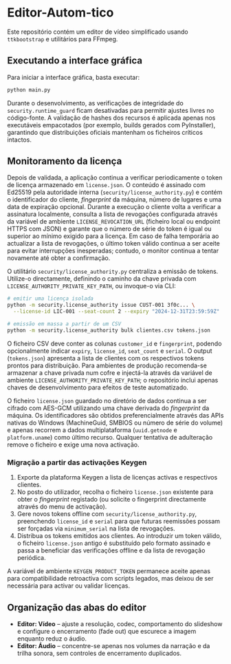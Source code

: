 # Editor-Autom-tico

Este repositório contém um editor de vídeo simplificado usando `ttkbootstrap` e utilitários para FFmpeg.

## Executando a interface gráfica

Para iniciar a interface gráfica, basta executar:

```bash
python main.py
```

Durante o desenvolvimento, as verificações de integridade do `security.runtime_guard`
ficam desativadas para permitir ajustes livres no código-fonte. A validação de hashes
dos recursos é aplicada apenas nos executáveis empacotados (por exemplo, builds
gerados com PyInstaller), garantindo que distribuições oficiais mantenham os ficheiros
críticos intactos.

## Monitoramento da licença

Depois de validada, a aplicação continua a verificar periodicamente o token de licença armazenado em `license.json`. O conteúdo é assinado com Ed25519 pela autoridade interna (`security/license_authority.py`) e contém o identificador do cliente, _fingerprint_ da máquina, número de lugares e uma data de expiração opcional. Durante a execução o cliente volta a verificar a assinatura localmente, consulta a lista de revogações configurada através da variável de ambiente `LICENSE_REVOCATION_URL` (ficheiro local ou endpoint HTTPS com JSON) e garante que o número de série do token é igual ou superior ao mínimo exigido para a licença. Em caso de falha temporária ao actualizar a lista de revogações, o último token válido continua a ser aceite para evitar interrupções inesperadas; contudo, o monitor continua a tentar novamente até obter a confirmação.

O utilitário `security/license_authority.py` centraliza a emissão de tokens. Utilize-o directamente, definindo o caminho da chave privada com `LICENSE_AUTHORITY_PRIVATE_KEY_PATH`, ou invoque-o via CLI:

```bash
# emitir uma licença isolada
python -m security.license_authority issue CUST-001 3f0c... \
  --license-id LIC-001 --seat-count 2 --expiry "2024-12-31T23:59:59Z"

# emissão em massa a partir de um CSV
python -m security.license_authority bulk clientes.csv tokens.json
```

O ficheiro CSV deve conter as colunas `customer_id` e `fingerprint`, podendo opcionalmente indicar `expiry`, `license_id`, `seat_count` e `serial`. O output (`tokens.json`) apresenta a lista de clientes com os respectivos tokens prontos para distribuição. Para ambientes de produção recomenda-se armazenar a chave privada num cofre e injectá-la através da variável de ambiente `LICENSE_AUTHORITY_PRIVATE_KEY_PATH`; o repositório inclui apenas chaves de desenvolvimento para efeitos de teste automatizado.

O ficheiro `license.json` guardado no diretório de dados continua a ser cifrado com AES-GCM utilizando uma chave derivada do _fingerprint_ da máquina. Os identificadores são obtidos preferencialmente através das APIs nativas do Windows (MachineGuid, SMBIOS ou número de série do volume) e apenas recorrem a dados multiplataforma (`uuid.getnode` e `platform.uname`) como último recurso. Qualquer tentativa de adulteração remove o ficheiro e exige uma nova activação.

### Migração a partir das activações Keygen

1. Exporte da plataforma Keygen a lista de licenças activas e respectivos clientes.
2. No posto do utilizador, recolha o ficheiro `license.json` existente para obter o _fingerprint_ registado (ou solicite o fingerprint directamente através do menu de activação).
3. Gere novos tokens offline com `security/license_authority.py`, preenchendo `license_id` e `serial` para que futuras reemissões possam ser forçadas via `minimum_serial` na lista de revogações.
4. Distribua os tokens emitidos aos clientes. Ao introduzir um token válido, o ficheiro `license.json` antigo é substituído pelo formato assinado e passa a beneficiar das verificações offline e da lista de revogação periódica.

A variável de ambiente `KEYGEN_PRODUCT_TOKEN` permanece aceite apenas para compatibilidade retroactiva com scripts legados, mas deixou de ser necessária para activar ou validar licenças.

## Organização das abas do editor

- **Editor: Vídeo** – ajuste a resolução, codec, comportamento do slideshow e configure o encerramento (fade out) que escurece a imagem enquanto reduz o áudio.
- **Editor: Áudio** – concentre-se apenas nos volumes da narração e da trilha sonora, sem controles de encerramento duplicados.
